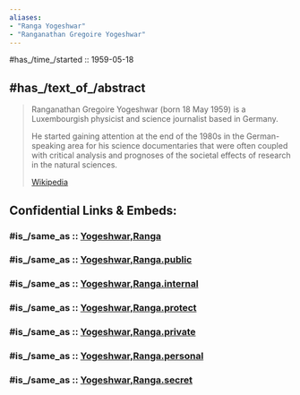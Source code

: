 ```yaml
---
aliases:
- "Ranga Yogeshwar"
- "Ranganathan Gregoire Yogeshwar"
---
```


#has_/time_/started :: 1959-05-18 

## #has_/text_of_/abstract 

> Ranganathan Gregoire Yogeshwar (born 18 May 1959) 
> is a Luxembourgish physicist and science journalist based in Germany. 
> 
> He started gaining attention at the end of the 1980s in the German-speaking area 
> for his science documentaries that were often coupled with critical analysis 
> and prognoses of the societal effects of research in the natural sciences.
>
> [Wikipedia](https://en.wikipedia.org/wiki/Ranga%20Yogeshwar) 


## Confidential Links & Embeds: 

### #is_/same_as :: [Yogeshwar,Ranga](/_Standards/Society/Communication/Media/Journalism/Journalist/Yogeshwar,Ranga.md) 

### #is_/same_as :: [Yogeshwar,Ranga.public](/_public/Society/Communication/Media/Journalism/Journalist/Yogeshwar,Ranga.public.md) 

### #is_/same_as :: [Yogeshwar,Ranga.internal](/_internal/Society/Communication/Media/Journalism/Journalist/Yogeshwar,Ranga.internal.md) 

### #is_/same_as :: [Yogeshwar,Ranga.protect](/_protect/Society/Communication/Media/Journalism/Journalist/Yogeshwar,Ranga.protect.md) 

### #is_/same_as :: [Yogeshwar,Ranga.private](/_private/Society/Communication/Media/Journalism/Journalist/Yogeshwar,Ranga.private.md) 

### #is_/same_as :: [Yogeshwar,Ranga.personal](/_personal/Society/Communication/Media/Journalism/Journalist/Yogeshwar,Ranga.personal.md) 

### #is_/same_as :: [Yogeshwar,Ranga.secret](/_secret/Society/Communication/Media/Journalism/Journalist/Yogeshwar,Ranga.secret.md)

